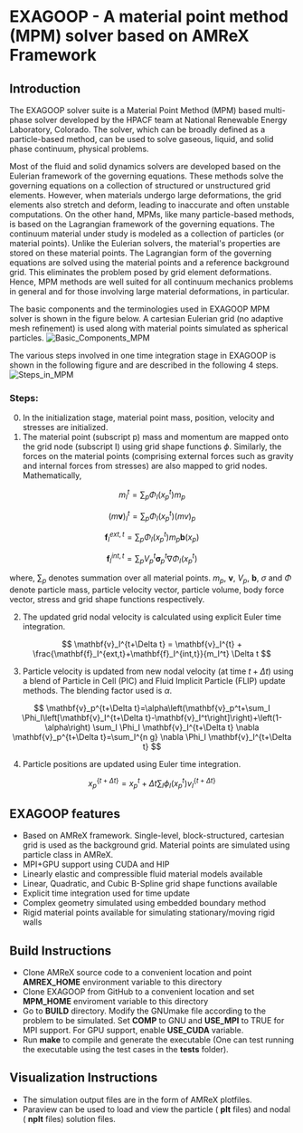 # EXAGOOP - A material point method (MPM) solver based on AMReX Framework
## Introduction

The EXAGOOP solver suite is a Material Point Method (MPM) based multi-phase solver developed by the HPACF team at National Renewable Energy Laboratory, Colorado. The solver, which can be broadly defined as a particle-based method, can be used to solve gaseous, liquid, and solid phase continuum, physical problems.

Most of the fluid and solid dynamics solvers are developed based on the Eulerian framework of the governing equations. These methods solve the governing equations on a collection of structured or unstructured grid elements. However, when materials undergo large deformations, the grid elements also stretch and deform, leading to inaccurate and often unstable computations. On the other hand, MPMs, like many particle-based methods, is based on the Lagrangian framework of the governing equations. The continuum material under study is modeled as a collection of particles (or material points). Unlike the Eulerian solvers, the material's properties are stored on these material points. The Lagrangian form of the governing equations are solved using the material points and a reference background grid. This eliminates the problem posed by grid element deformations. Hence, MPM methods are well suited for all continuum mechanics problems in general and for those involving large material deformations, in particular.

The basic components and the terminologies used in EXAGOOP MPM solver is shown in the figure below. A cartesian Eulerian grid (no adaptive mesh refinement) is used along with material points simulated as spherical particles.
![Basic_Components_MPM](https://github.com/NREL/Exagoop/assets/98907926/d788b923-fe35-499d-98f9-c37e7c4bf06b)


The various steps involved in one time integration stage in EXAGOOP is shown in the following figure and are described in the following 4 steps.
![Steps_in_MPM](https://github.com/NREL/Exagoop/assets/98907926/30811ef6-57ca-4983-89ed-65b27c14f70d)


### Steps:

0. In the initialization stage, material point mass, position, velocity and stresses are initialized.
1. The material point (subscript p) mass and momentum are mapped onto the grid node (subscript I) using grid shape functions $\phi$. Similarly, the forces on the material points (comprising external forces such as gravity and internal forces from stresses) are also mapped to grid nodes. Mathematically, 

$$
m_I^t = \sum_p \Phi_I (x_p^t) m_p
$$

$$
(m\mathbf{v})_I^t = \sum_p \Phi_I (x_p^t) (mv)_p
$$

$$
\mathbf{f}_I^{ext,t} = \sum_p \Phi_I (x_p^t) m_p \mathbf{b}(x_p)
$$

$$
\mathbf{f}_I^{int,t} = \sum_p V_p^t \mathbf{\sigma}_p^t \nabla \Phi_I (x_p^t)
$$

where, $\sum_p$ denotes summation over all material points. $m_p$, $\mathbf{v}$, $V_p$, $\mathbf{b}$, $\sigma$ and $\Phi$ denote particle mass, particle velocity vector, particle volume, body force vector, stress and grid shape functions respectively.

2. The updated grid nodal velocity is calculated using explicit Euler time integration. 

$$
\mathbf{v}_I^{t+\Delta t} = \mathbf{v}_I^{t} + \frac{\mathbf{f}_I^{ext,t}+\mathbf{f}_I^{int,t}}{m_I^t} \Delta t
$$

3. Particle velocity is updated from new nodal velocity (at time $t+\Delta t$) using a blend of Particle in Cell (PIC) and Fluid Implicit Particle (FLIP) update methods. The blending factor used is $\alpha$.

$$
\mathbf{v}_p^{t+\Delta t}=\alpha\left(\mathbf{v}_p^t+\sum_I \Phi_I\left[\mathbf{v}_I^{t+\Delta t}-\mathbf{v}_I^t\right]\right)+\left(1-\alpha\right) \sum_I \Phi_I \mathbf{v}_I^{t+\Delta t} \nabla \mathbf{v}_p^{t+\Delta t}=\sum_I^{n g} \nabla \Phi_I \mathbf{v}_I^{t+\Delta t}
$$

4. Particle positions are updated using Euler time integration.

$$
x_p^{\{t+\Delta t\}}=x_p^t+\Delta t \sum_I \phi_I\left(x_p^t\right) v_I^{\{t+\Delta t\}}
$$

## EXAGOOP features

- Based on AMReX framework. Single-level, block-structured, cartesian grid is used as the background grid. Material points are simulated using particle class in AMReX.
- MPI+GPU support using CUDA and HIP
- Linearly elastic and compressible fluid material models available
- Linear, Quadratic, and Cubic B-Spline grid shape functions available
- Explicit time integration used for time update
- Complex geometry simulated using embedded boundary method
- Rigid material points available for simulating stationary/moving rigid walls

## Build Instructions

- Clone AMReX source code to a convenient location and point __AMREX_HOME__ environment variable to this directory
- Clone EXAGOOP from GitHub to a convenient location and set __MPM_HOME__ enviroment variable to this directory
- Go to __BUILD__ directory. Modify the GNUmake file according to the problem to be simulated. Set __COMP__ to GNU and __USE_MPI__ to TRUE for MPI support. For GPU support, enable  __USE_CUDA__ variable.
- Run __make__ to compile and generate the executable (One can test running the executable using the test cases in the __tests__ folder).


## Visualization Instructions

- The simulation output files are in the form of AMReX plotfiles.
- Paraview can be used to load and view the particle ( __plt__ files) and nodal ( __nplt__ files) solution files.

 

